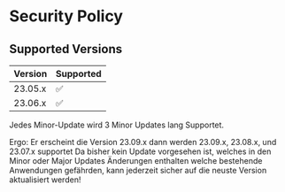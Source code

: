 # Security Policy

## Supported Versions

| Version   | Supported          |
| --------- | ------------------ |
| 23.05.x   | :white_check_mark: |
| 23.06.x   | :white_check_mark: |

Jedes Minor-Update wird 3 Minor Updates lang Supportet.

Ergo:
Er erscheint die Version 23.09.x dann werden 23.09.x, 23.08.x, und 23.07.x supportet
Da bisher kein Update vorgesehen ist, welches in den Minor oder Major Updates Änderungen enthalten welche bestehende Anwendungen gefährden, kann jederzeit sicher auf die neuste Version aktualisiert werden!
